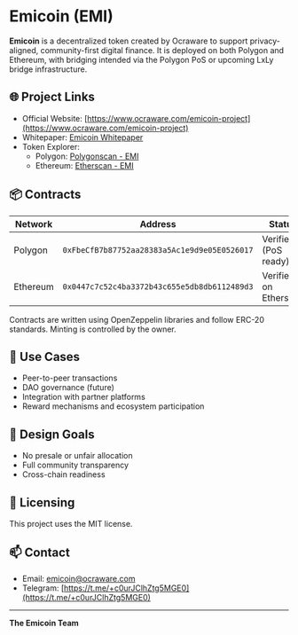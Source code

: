 # Emicoin (EMI)

**Emicoin** is a decentralized token created by Ocraware to support privacy-aligned, community-first digital finance. It is deployed on both Polygon and Ethereum, with bridging intended via the Polygon PoS or upcoming LxLy bridge infrastructure.

## 🌐 Project Links
- Official Website: [https://www.ocraware.com/emicoin-project](https://www.ocraware.com/emicoin-project)
- Whitepaper: [Emicoin Whitepaper](https://www.ocraware.com/emicoin-white-paper)
- Token Explorer:
  - Polygon: [Polygonscan - EMI](https://polygonscan.com/token/0xFbeCfB7b87752aa28383a5Ac1e9d9e05E0526017)
  - Ethereum: [Etherscan - EMI](https://etherscan.io/token/0x0447c7c52c4ba3372b43c655e5db8db6112489d3)

## 📦 Contracts

| Network   | Address                                      | Status        |
|-----------|-----------------------------------------------|----------------|
| Polygon   | `0xFbeCfB7b87752aa28383a5Ac1e9d9e05E0526017` | Verified (PoS ready) |
| Ethereum  | `0x0447c7c52c4ba3372b43c655e5db8db6112489d3` | Verified on Etherscan |

Contracts are written using OpenZeppelin libraries and follow ERC-20 standards. Minting is controlled by the owner.

## 🔧 Use Cases
- Peer-to-peer transactions
- DAO governance (future)
- Integration with partner platforms
- Reward mechanisms and ecosystem participation

## 🧠 Design Goals
- No presale or unfair allocation
- Full community transparency
- Cross-chain readiness

## 📜 Licensing
This project uses the MIT license.

## 📫 Contact
- Email: [emicoin@ocraware.com](mailto:emicoin@ocraware.com)
- Telegram: [https://t.me/+c0urJClhZtg5MGE0](https://t.me/+c0urJClhZtg5MGE0)

---

**The Emicoin Team**
